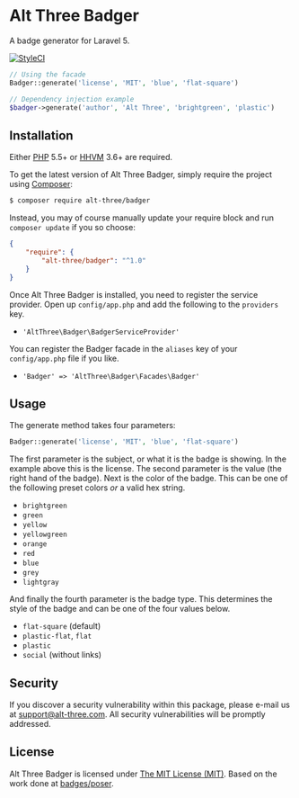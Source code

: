 # Alt Three Badger

A badge generator for Laravel 5.

[![StyleCI](https://styleci.io/repos/50913959/shield)](https://styleci.io/repos/50913959)

```php
// Using the facade
Badger::generate('license', 'MIT', 'blue', 'flat-square')

// Dependency injection example
$badger->generate('author', 'Alt Three', 'brightgreen', 'plastic')
```

## Installation

Either [PHP](https://php.net) 5.5+ or [HHVM](http://hhvm.com) 3.6+ are required.

To get the latest version of Alt Three Badger, simply require the project using [Composer](https://getcomposer.org):

```bash
$ composer require alt-three/badger
```

Instead, you may of course manually update your require block and run `composer update` if you so choose:

```json
{
    "require": {
        "alt-three/badger": "^1.0"
    }
}
```

Once Alt Three Badger is installed, you need to register the service provider. Open up `config/app.php` and add the following to the `providers` key.

* `'AltThree\Badger\BadgerServiceProvider'`

You can register the Badger facade in the `aliases` key of your `config/app.php` file if you like.

* `'Badger' => 'AltThree\Badger\Facades\Badger'`

## Usage

The generate method takes four parameters:

```php
Badger::generate('license', 'MIT', 'blue', 'flat-square')
```

The first parameter is the subject, or what it is the badge is showing. In the example above this is the license. The second parameter is the value (the right hand of the badge). Next is the color of the badge. This can be one of the following preset colors _or_ a valid hex string.

- `brightgreen`
- `green`
- `yellow`
- `yellowgreen`
- `orange`
- `red`
- `blue`
- `grey`
- `lightgray`

And finally the fourth parameter is the badge type. This determines the style of the badge and can be one of the four values below.

- `flat-square` (default)
- `plastic-flat`, `flat`
- `plastic`
- `social` (without links)

## Security

If you discover a security vulnerability within this package, please e-mail us at support@alt-three.com. All security vulnerabilities will be promptly addressed.

## License

Alt Three Badger is licensed under [The MIT License (MIT)](LICENSE). Based on the work done at [badges/poser](https://github.com/badges/poser).
